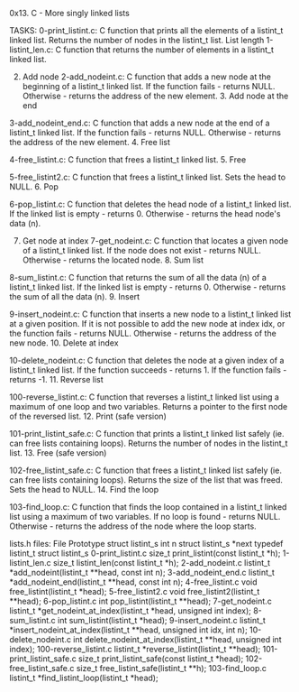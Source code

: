 0x13. C - More singly linked lists

TASKS:
0-print_listint.c: C function that prints all the elements of a listint_t linked list. Returns the number of nodes in the listint_t list.
List length
1-listint_len.c: C function that returns the number of elements in a listint_t linked list.

2. Add node
2-add_nodeint.c: C function that adds a new node at the beginning of a listint_t linked list. If the function fails - returns NULL. Otherwise - returns the address of the new element. 3. Add node at the end

3-add_nodeint_end.c: C function that adds a new node at the end of a listint_t linked list. If the function fails - returns NULL. Otherwise - returns the address of the new element. 4. Free list

4-free_listint.c: C function that frees a listint_t linked list. 5. Free

5-free_listint2.c: C function that frees a listint_t linked list. Sets the head to NULL. 6. Pop

6-pop_listint.c: C function that deletes the head node of a listint_t linked list. If the linked list is empty - returns 0. Otherwise - returns the head node's data (n).

7. Get node at index 7-get_nodeint.c: C function that locates a given node of a listint_t linked list. If the node does not exist - returns NULL. Otherwise - returns the located node. 8. Sum list

8-sum_listint.c: C function that returns the sum of all the data (n) of a listint_t linked list. If the linked list is empty - returns 0. Otherwise - returns the sum of all the data (n). 9. Insert

9-insert_nodeint.c: C function that inserts a new node to a listint_t linked list at a given position. If it is not possible to add the new node at index idx, or the function fails - returns NULL. Otherwise - returns the address of the new node. 10. Delete at index

10-delete_nodeint.c: C function that deletes the node at a given index of a listint_t linked list. If the function succeeds - returns 1. If the function fails - returns -1. 11. Reverse list

100-reverse_listint.c: C function that reverses a listint_t linked list using a maximum of one loop and two variables. Returns a pointer to the first node of the reversed list. 12. Print (safe version)

101-print_listint_safe.c: C function that prints a listint_t linked list safely (ie. can free lists containing loops). Returns the number of nodes in the listint_t list. 13. Free (safe version)

102-free_listint_safe.c: C function that frees a listint_t linked list safely (ie. can free lists containing loops). Returns the size of the list that was freed. Sets the head to NULL. 14. Find the loop

103-find_loop.c: C function that finds the loop contained in a listint_t linked list using a maximum of two variables. If no loop is found - returns NULL. Otherwise - returns the address of the node where the loop starts.

lists.h files:
File Prototype struct listint_s int n struct listint_s *next typedef listint_t struct listint_s
0-print_listint.c size_t print_listint(const listint_t *h);
1-listint_len.c size_t listint_len(const listint_t *h);
2-add_nodeint.c listint_t *add_nodeint(listint_t **head, const int n);
3-add_nodeint_end.c listint_t *add_nodeint_end(listint_t **head, const int n);
4-free_listint.c void free_listint(listint_t *head);
5-free_listint2.c void free_listint2(listint_t **head);
6-pop_listint.c int pop_listint(listint_t **head);
7-get_nodeint.c listint_t *get_nodeint_at_index(listint_t *head, unsigned int index);
8-sum_listint.c int sum_listint(listint_t *head);
9-insert_nodeint.c listint_t *insert_nodeint_at_index(listint_t **head, unsigned int idx, int n);
10-delete_nodeint.c int delete_nodeint_at_index(listint_t **head, unsigned int index);
100-reverse_listint.c listint_t *reverse_listint(listint_t **head);
101-print_listint_safe.c size_t print_listint_safe(const listint_t *head);
102-free_listint_safe.c size_t free_listint_safe(listint_t **h);
103-find_loop.c listint_t *find_listint_loop(listint_t *head);
